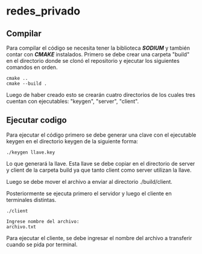 # redes_privado

## Compilar
Para compilar el código se necesita tener la biblioteca ***SODIUM*** y también contar con ***CMAKE*** instalados.
Primero se debe crear una carpeta "build" en el directorio donde se clonó el repositorio y ejecutar los siguientes comandos en orden.
```
cmake ..
cmake --build .

```
Luego de haber creado esto se crearán cuatro directorios de los cuales tres cuentan con ejecutables: "keygen", "server", "client".

## Ejecutar codigo
Para ejecutar el código primero se debe generar una clave con el ejecutable keygen en el directorio keygen de la siguiente forma:
```
./keygen llave.key
```
Lo que generará la llave. Esta llave se debe copiar en el directorio de server y client de la carpeta build ya que tanto client como server utilizan la llave.

Luego se debe mover el archivo a enviar al directorio ./build/client.

Posteriormente se ejecuta primero el servidor y luego el cliente en terminales distintas.
```
./client

Ingrese nombre del archivo:
archivo.txt

```
Para ejecutar el cliente, se debe ingresar el nombre del archivo a transferir cuando se pida por terminal.
